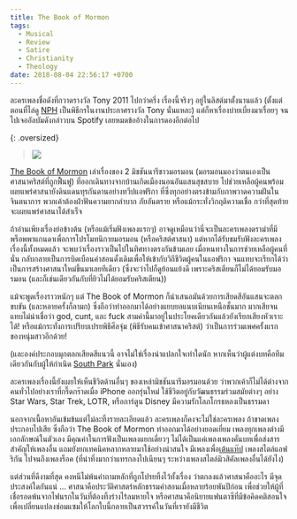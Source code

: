 ```yaml
---
title: The Book of Mormon
tags:
  - Musical
  - Review
  - Satire
  - Christianity
  - Theology
date: 2018-08-04 22:56:17 +0700
---
```


ละครเพลงชื่อดังที่กวาดรางวัล Tony 2011 ไปกว่าครึ่ง เรื่องนี้จริงๆ อยู่ในลิสต์มาตั้งนานแล้ว (ตั้งแต่ตอนที่ไล่ดู [NPH][] เป็นพิธีกรในงานประกาศรางวัล Tony นั่นแหละ) แต่ก็หาเรื่องบ่ายเบี่ยงมาเรื่อยๆ จนไปเจออัลบัมดังกล่าวบน Spotify เลยหมดข้ออ้างในการดองอีกต่อไป

{: .oversized}
> ![](/images/cover/the-book-of-mormon.jpg)

[The Book of Mormon][] เล่าเรื่องของ 2 มิชชันนารีชาวมอรมอน (มอรมอนมองว่าตนเองเป็นศาสนาคริสต์ที่ถูกฟื้นฟู) ที่ออกเดินทางจากบ้านเกิดเมืองนอนอันแสนสุขสบาย ไปช่วยเหลือผู้คนพร้อมเผยแพร่ศาสนายังดินแดนทุรกันดานอย่างทวีปแอฟริกา ที่ซึ่งทุกอย่างตรงข้ามกับภาพวาดความฝันในจินตนาการ พวกเค้าต้องฝ่าฟันความยากลำบาก ภัยอันตราย หรือแม้กระทั่งวิกฤติความเชื่อ กว่าที่สุดท้ายจะเผยแพร่ศาสนาได้สำเร็จ

ถ้าอ่านเพียงเรื่องย่อข้างต้น (หรือแม้เริ่มฟังเพลงแรกๆ) อาจดูเหมือนว่านี่จะเป็นละครเพลงดราม่าที่มีพร็อพพาแกนดาเพื่อการโปรโมทนิกายมอรมอน (หรือคริสต์ศาสนา) แต่หากได้รับชมรับฟังละครเพลงเรื่องนี้ทั้งหมดแล้ว จะพบว่าเรื่องราวเป็นไปในทิศทางตรงกันข้ามเลย เมื่อหนทางในการช่วยเหลือผู้คนที่นั่น กลับกลายเป็นการบิดเบือนคำสอนดั้งเดิมเพื่อให้เข้ากับวิถีชีวิตผู้คนในแอฟริกา จนแทบจะเรียกได้ว่าเป็นการสร้างศาสนาใหม่ขึ้นมาเลยทีเดียว (ซึ่งจะว่าไปก็ดูย้อนแย้งดี เพราะคริสเตียนก็ไม่ได้ยอมรับมอรมอน (และก็เช่นเดียวกันกับที่ยิวไม่ได้ยอมรับคริสเตียน))

แม้จะพูดเรื่องราวหนักๆ แต่ The Book of Mormon ก็นำเสนอมันด้วยการเสียดสีอันแสนจะตลกขบขัน (และหลายครั้งก็ลามก) ซึ่งถือว่าทำออกมาได้อย่างแยบยลแนบเนียนเหนือชั้นมาก มากเสียจนแทบไม่น่าเชื่อว่า god, cunt, และ fuck สามคำนี้มาอยู่ในประโยคเดียวกันแล้วยังเรียกเสียงหัวเราะได้! หรือแม้กระทั่งการเปรียบเปรยพิธีศีลจุ่ม (พิธีรับคนเข้าศาสนาคริสต์) ว่าเป็นการร่วมเพศครั้งแรกของหนุ่มสาวอีกด้วย!

(และองค์ประกอบมุกตลกเสียดสีแนวนี้ อาจไม่ใช่เรื่องน่าแปลกใจเท่าใดนัก หากเห็นว่าผู้แต่งบทคือทีมเดียวกันกับผู้ให้กำเนิด [South Park][] นั่นเอง)

ละครเพลงเรื่องนี้ยังเผยให้เห็นชีวิตด้านอื่นๆ ของเหล่ามิชชันนารีมอรมอนด้วย ว่าพวกเค้าก็ไม่ได้ต่างจากคนทั่วไปอย่างเราที่กรี๊ดกร๊าดเมื่อ iPhone ออกรุ่นใหม่ ใช้ชีวิตอยู่กับวัฒนธรรมร่วมสมัยต่างๆ อย่าง Star Wars, Star Trek, LOTR, หรือการ์ตูน Disney มีความรักโลภโกรธหลงเป็นธรรมดา

นอกจากเนื้อหาอันเข้มข้นแต่ไม่ละทิ้งรายละเอียดแล้ว ละครเพลงก็คงจะไม่ใช่ละครเพลง ถ้าขาดเพลงประกอบไปเสีย ซึ่งถือว่า The Book of Mormon ทำออกมาได้อย่างยอดเยี่ยม เพลงทุกเพลงต่างมีเอกลักษณ์ในตัวเอง มีคุณค่าในการฟังเป็นเพลงแยกเดี่ยวๆ ไม่ได้เป็นแค่เพลงเพลงคั่นบทเพื่อส่งสารสำคัญให้เพลงอื่น แถมยังยกเทคนิคหลากหลายมาใช้อย่างน่าสนใจ มีเพลงเพื่อ[เต้นแท๊ป][tap dance] เพลงสไตล์แอฟริกัน ไปจนถึงเพลงร็อค (ที่น่าทึ่งมากว่าแทรกลงไปเนียนๆ ระหว่างเพลงสไตล์มิวสิคัลเพลงอื่นได้ยังไง)

แต่ส่วนที่ดีงามที่สุด คงหนีไม่พ้นคำถามหลักที่ถูกโปรยทิ้งไว้ทั้งเรื่อง ว่าตกลงแล้วศาสนาคืออะไร มีจุดประสงค์ใดกันแน่ ... ศาสนาคือประวัติศาสตร์หลักธรรมคำสอนเมื่อหลายร้อยพันปีก่อน เพื่อช่วยให้ผู้ที่เชื่อรอดพ้นจากไฟนรกในวันที่ต้องทิ้งร่างไร้ลมหายใจ หรือศาสนาคือนิยายแฟนตาซีที่มีข้อคิดคติสอนใจ เพื่อเปลี่ยนแปลงซ่อมแซมให้โลกใบนี้กลายเป็นสวรรค์ในวันที่เรายังมีชีวิต


[NPH]: //en.wikipedia.org/wiki/Neil_Patrick_Harris
[The Book of Mormon]: //en.wikipedia.org/wiki/The_Book_of_Mormon_(musical)
[South Park]: //en.wikipedia.org/wiki/South_Park
[tap dance]: //en.wikipedia.org/wiki/Tap_dance
